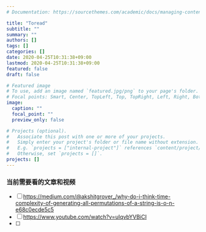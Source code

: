 ```yaml
---
# Documentation: https://sourcethemes.com/academic/docs/managing-content/

title: "Toread"
subtitle: ""
summary: ""
authors: []
tags: []
categories: []
date: 2020-04-25T10:31:38+09:00
lastmod: 2020-04-25T10:31:38+09:00
featured: false
draft: false

# Featured image
# To use, add an image named `featured.jpg/png` to your page's folder.
# Focal points: Smart, Center, TopLeft, Top, TopRight, Left, Right, BottomLeft, Bottom, BottomRight.
image:
  caption: ""
  focal_point: ""
  preview_only: false

# Projects (optional).
#   Associate this post with one or more of your projects.
#   Simply enter your project's folder or file name without extension.
#   E.g. `projects = ["internal-project"]` references `content/project/deep-learning/index.md`.
#   Otherwise, set `projects = []`.
projects: []
---
```


### 当前需要看的文章和视频

- [ ] https://medium.com/@akshitgrover_/why-do-i-think-time-complexity-of-generating-all-permutations-of-a-string-is-o-n-e68c0ecde5c5
- [ ] https://www.youtube.com/watch?v=uIqvbYVBiCI
- [ ] 


